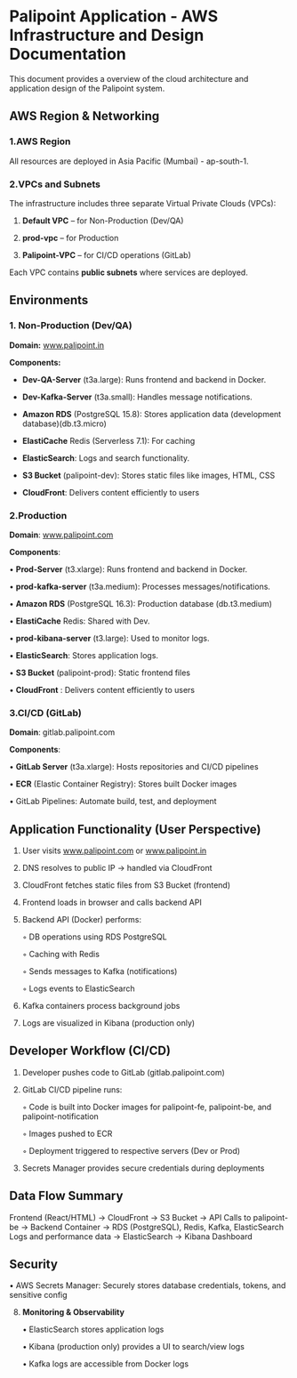 # Palipoint Application - AWS Infrastructure and Design Documentation

   This document provides a overview of the cloud architecture and application design of the Palipoint system. 

## AWS Region & Networking

### 1.AWS Region

   All resources are deployed in Asia Pacific (Mumbai) - ap-south-1.

### 2.VPCs and Subnets

The infrastructure includes three separate Virtual Private Clouds (VPCs):
   
 1. **Default VPC** – for Non-Production (Dev/QA)
    
 2. **prod-vpc** – for Production
    
 3. **Palipoint-VPC** – for CI/CD operations (GitLab)

Each VPC contains **public subnets** where services are deployed.

## Environments

### 1. Non-Production (Dev/QA)

**Domain:** www.palipoint.in

**Components:**

- **Dev-QA-Server** (t3a.large): Runs frontend and backend in Docker.

- **Dev-Kafka-Server** (t3a.small): Handles message notifications.

- **Amazon RDS** (PostgreSQL 15.8): Stores application data (development database)(db.t3.micro)

- **ElastiCache** Redis (Serverless 7.1): For caching

- **ElasticSearch**: Logs and search functionality.

- **S3 Bucket** (palipoint-dev): Stores static files like images, HTML, CSS

- **CloudFront**: Delivers content efficiently to users 

### 2.Production

**Domain**: www.palipoint.com

**Components**:

• **Prod-Server** (t3.xlarge): Runs frontend and backend in Docker.

• **prod-kafka-server** (t3a.medium): Processes messages/notifications.

• **Amazon RDS** (PostgreSQL 16.3): Production database (db.t3.medium)

• **ElastiCache** Redis: Shared with Dev.

• **prod-kibana-server** (t3.large): Used to monitor logs.

• **ElasticSearch**: Stores application logs.

• **S3 Bucket** (palipoint-prod): Static frontend files

• **CloudFront** : Delivers content efficiently to users

### 3.CI/CD (GitLab)

**Domain**: gitlab.palipoint.com

**Components**:

• **GitLab Server** (t3a.xlarge): Hosts repositories and CI/CD pipelines

• **ECR** (Elastic Container Registry): Stores built Docker images

• GitLab Pipelines: Automate build, test, and deployment

## Application Functionality (User Perspective)
   
1. User visits www.palipoint.com or www.palipoint.in
    
2. DNS resolves to public IP → handled via CloudFront
    
3. CloudFront fetches static files from S3 Bucket (frontend)
    
4. Frontend loads in browser and calls backend API
    
5. Backend API (Docker) performs:
    
    ◦ DB operations using RDS PostgreSQL

    ◦ Caching with Redis
    
    ◦ Sends messages to Kafka (notifications)
        
    ◦ Logs events to ElasticSearch

6. Kafka containers process background jobs
    
7. Logs are visualized in Kibana (production only)

## Developer Workflow (CI/CD)
  
1. Developer pushes code to GitLab (gitlab.palipoint.com)

2. GitLab CI/CD pipeline runs:

   ◦ Code is built into Docker images for palipoint-fe, palipoint-be, and palipoint-notification

   ◦ Images pushed to ECR

   ◦ Deployment triggered to respective servers (Dev or Prod)

 3. Secrets Manager provides secure credentials during deployments

## Data Flow Summary

Frontend (React/HTML) → CloudFront → S3 Bucket → API Calls to palipoint-be → Backend Container → RDS (PostgreSQL), Redis, Kafka, ElasticSearch
Logs and performance data → ElasticSearch → Kibana Dashboard

## Security

• AWS Secrets Manager: Securely stores database credentials, tokens, and sensitive config
    
8. **Monitoring & Observability**

    • ElasticSearch stores application logs

    • Kibana (production only) provides a UI to search/view logs

   • Kafka logs are accessible from Docker logs


